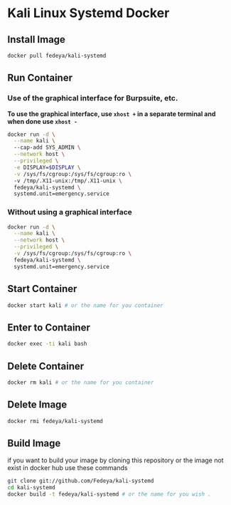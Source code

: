 # Kali Linux Systemd Docker

## Install Image
```bash
docker pull fedeya/kali-systemd
```
## Run Container

### Use of the graphical interface for Burpsuite, etc.

**To use the graphical interface, use `xhost +` in a separate terminal and when done use `xhost -`**

```bash
docker run -d \
  --name kali \ 
  --cap-add SYS_ADMIN \
  --network host \
  --privileged \
  -e DISPLAY=$DISPLAY \
  -v /sys/fs/cgroup:/sys/fs/cgroup:ro \ 
  -v /tmp/.X11-unix:/tmp/.X11-unix \
  fedeya/kali-systemd \
  systemd.unit=emergency.service
```


### Without using a graphical interface

```bash
docker run -d \
  --name kali \
  --network host \
  --privileged \
  -v /sys/fs/cgroup:/sys/fs/cgroup:ro \ 
  fedeya/kali-systemd \
  systemd.unit=emergency.service 
```

## Start Container
```bash
docker start kali # or the name for you container 
```

## Enter to Container

```bash
docker exec -ti kali bash 
```

## Delete Container
```bash
docker rm kali # or the name for you container 
```

## Delete Image
```bash
docker rmi fedeya/kali-systemd
```

## Build Image

if you want to build your image by cloning this repository or the image not exist in docker hub use these commands

```bash
git clone git://github.com/Fedeya/kali-systemd
cd kali-systemd
docker build -t fedeya/kali-systemd # or the name for you wish .
```